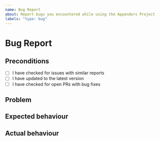 ```yaml
---
name: Bug Report
about: Report bugs you encountered while using the Appenders Project
labels: "type: bug"
---
```


# Bug Report

## Preconditions

- [ ] I have checked for issues with similar reports
- [ ] I have updated to the latest version
- [ ] I have checked for open PRs with bug fixes

## Problem

<!--
Describe your problem as detailed as possible.
That helps us to identify your problem and help you or fix the bug.
-->

## Expected behaviour

<!--
Describe which behaviour you would expect.
-->

## Actual behaviour

<!--
Describe what actually happens.
-->